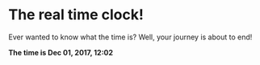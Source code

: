 # The real time clock!

Ever wanted to know what the time is? Well, your journey is about to end!

**The time is Dec 01, 2017, 12:02**